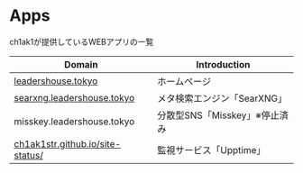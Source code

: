 # Apps

ch1ak1が提供しているWEBアプリの一覧

|Domain|Introduction|
|---|-----------|
|[leadershouse.tokyo](https://leadershouse.tokyo)|ホームページ|
|[searxng.leadershouse.tokyo](https://searxng.leadershouse.tokyo)|メタ検索エンジン「SearXNG」|
|misskey.leadershouse.tokyo|分散型SNS「Misskey」※停止済み|
|[ch1ak1str.github.io/site-status/](https://ch1ak1str.github.io/site-status/)|監視サービス「Upptime」|
